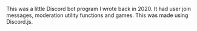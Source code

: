 This was a little Discord bot program I wrote back in 2020. It had user join messages, moderation utility functions and games. This was made using Discord.js.
